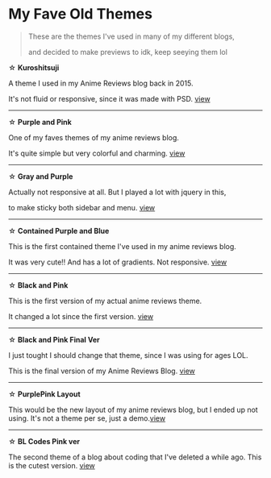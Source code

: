 <h1>My Fave Old Themes</h1>
<blockquote> These are the themes I've used in many of my different blogs, <p>and decided to make previews to idk, keep seeying them lol</blockquote>
☆ <b>Kuroshitsuji</b> <p>
 A theme I used in my Anime Reviews blog back in 2015. <p>It's not fluid or responsive, since it was made with PSD. <a href="https://bishonenlover.github.io/todorokiscute/themes/kuroshitsuji.html">view</a>
  <hr />
☆ <b>Purple and Pink</b><p>
One of my faves themes of my anime reviews blog. <p>It's quite simple but very colorful and charming. <a href="https://bishonenlover.github.io/todorokiscute/themes/roxo-rosa-preferido.html">view</a>
  <hr />
☆ <b>Gray and Purple</b><p>
Actually not responsive at all. But I played a lot with jquery in this, <p>to make sticky both sidebar and menu. <a href="https://bishonenlover.github.io/todorokiscute/themes/151218.html">view</a>
  <hr />
☆ <b>Contained Purple and Blue</b><p>
  This is the first contained theme I've used in my anime reviews blog.<p> It was very cute!! And has a lot of gradients. Not responsive. <a href="https://bishonenlover.github.io/todorokiscute/themes/contained-eichi.html">view</a>
  <hr />
☆ <b>Black and Pink </b><p>
  This is the first version of my actual anime reviews theme. <p>It changed a lot since the first version. <a href="https://bishonenlover.github.io/todorokiscute/themes/black-and-pink-ver1.html">view</a>
<hr />
☆ <b>Black and Pink Final Ver</b><p>
 I just tought I should change that theme, since I was using for ages LOL. <p> This is the final version of my Anime Reviews Blog. <a href="https://bishonenlover.github.io/todorokiscute/themes/black-and-pink-final.html">view</a>
  
  <hr />
☆ <b>PurplePink Layout</b><p>
 This would be the new layout of my anime reviews blog, but I ended up not using. It's not a theme per se, just a demo.<a href="https://bishonenlover.github.io/todorokiscute/themes/purplepink-layout.html">view</a>
  <hr />
☆ <b>BL Codes Pink ver</b><p>
The second theme of a blog about coding that I've deleted a while ago. This is the cutest version. <a href="https://bishonenlover.github.io/todorokiscute/themes/blcodes-pink.html">view</a>
  
